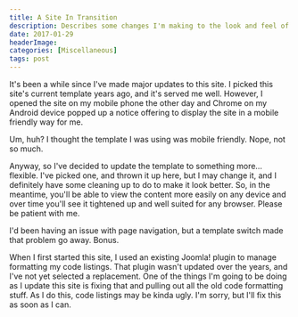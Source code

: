 ```yaml
---
title: A Site In Transition
description: Describes some changes I'm making to the look and feel of this site.
date: 2017-01-29
headerImage: 
categories: [Miscellaneous]
tags: post
---
```


It's been a while since I've made major updates to this site. I picked this site's current template years ago, and it's served me well. However, I opened the site on my mobile phone the other day and Chrome on my Android device popped up a notice offering to display the site in a mobile friendly way for me.

Um, huh? I thought the template I was using was mobile friendly. Nope, not so much.

Anyway, so I've decided to update the template to something more…flexible. I've picked one, and thrown it up here, but I may change it, and I definitely have some cleaning up to do to make it look better. So, in the meantime, you'll be able to view the content more easily on any device and over time you'll see it tightened up and well suited for any browser. Please be patient with me.

I'd been having an issue with page navigation, but a template switch made that problem go away. Bonus.

When I first started this site, I used an existing Joomla! plugin to manage formatting my code listings. That plugin wasn't updated over the years, and I've not yet selected a replacement. One of the things I'm going to be doing as I update this site is fixing that and pulling out all the old code formatting stuff. As I do this, code listings may be kinda ugly. I'm sorry, but I'll fix this as soon as I can.
